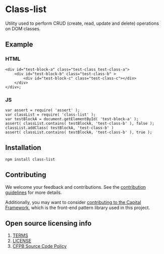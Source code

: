 # Class-list

Utility used to perform CRUD (create, read, update and delete) operations on DOM classes.

## Example


### HTML

```
<div id="test-block-a" class="test-class test-class-a">
 	<div id="test-block-b" class="test-class-b" >
		<div id="test-block-c" class="test-class-c"></div>
	</div>
</div>;
```

### JS

```
var assert = require( 'assert' );
var classList = require( 'class-list' );
var testBlockA = document.getElementById( 'test-block-a' );
assert( classList.contains( testBlockA, 'test-class-b' ), false );
classList.addClass( testBlockA, 'test-class-b' )
assert( classList.contains( testBlockA, 'test-class-b' ), true );
```

## Installation

```npm install class-list```

## Contributing

We welcome your feedback and contributions.
See the [contribution guidelines](CONTRIBUTING.md) for more details.

Additionally, you may want to consider
[contributing to the Capital Framework](https://cfpb.github.io/capital-framework/contributing/),
which is the front-end pattern library used in this project.

## Open source licensing info

1. [TERMS](TERMS.md)
2. [LICENSE](LICENSE)
3. [CFPB Source Code Policy](https://github.com/cfpb/source-code-policy/)
